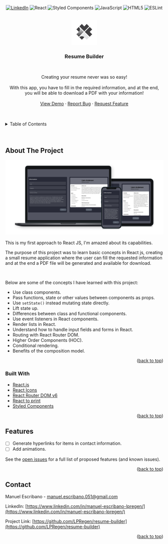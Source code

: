<div id="top" align='center'>

[![LinkedIn][linkedin-shield]][linkedin-url]
![React](https://camo.githubusercontent.com/ab4c3c731a174a63df861f7b118d6c8a6c52040a021a552628db877bd518fe84/68747470733a2f2f696d672e736869656c64732e696f2f62616467652f72656163742d2532333230323332612e7376673f7374796c653d666f722d7468652d6261646765266c6f676f3d7265616374266c6f676f436f6c6f723d253233363144414642)
![Styled Components](https://img.shields.io/badge/styled--components-DB7093?style=for-the-badge&logo=styled-components&logoColor=white)
![JavaScript](https://img.shields.io/badge/javascript-%23323330.svg?style=for-the-badge&logo=javascript&logoColor=%23F7DF1E)
![HTML5](https://img.shields.io/badge/html5-%23E34F26.svg?style=for-the-badge&logo=html5&logoColor=white)
![ESLint](https://img.shields.io/badge/ESLint-4B3263?style=for-the-badge&logo=eslint&logoColor=white)

</div>

<br />
<div align="center">
  <a href="https://github.com/LPRegen">
    <img src="https://github.com/LPRegen/resume-builder/raw/main/src/img/icon.png" alt="Logo" width="80" height="80">
  </a>

<br />

<h3 align="center">Resume Builder</h3>

<br />

  <p align="center">
    Creating your resume never was so easy!
    <br/>
    <br />
    With this app, you have to fill in the required information, and at the end, you will be able to download a PDF with your information!
    <br />
    <br />
    <a href="https://resume-builder-lime.vercel.app/">View Demo</a>
    ·
    <a href="https://github.com/LPRegen/resume-builder/issues">Report Bug</a>
    ·
    <a href="https://github.com/LPRegen/resume-builder/issues">Request Feature</a>
  </p>
</div>

<br/>
<br/>

<details>
  <summary>Table of Contents</summary>
  <ul>
    <li>
      <a href="#about-the-project">About The Project</a>
      <ul>
        <li><a href="#built-with">Built With</a></li>
      </ul>
    </li>
    <li><a href="#roadmap">Features</a></li>
    <li><a href="#contact">Contact</a></li>
  </ul>
</details>
</div>

<br/>
<br/>

## About The Project

[![Product Name Screen Shot][product-screenshot]](https://github.com/LPRegen/resume-builder/raw/main/src/img/mockup-devices.jpg)

This is my first approach to React JS, I'm amazed about its capabilities.

The purpose of this project was to learn basic concepts in React js, creating a small resume application where the user can fill the requested information and at the end a PDF file will be generated and available for download.

<br/>

Below are some of the concepts I have learned with this project:

- Use class components.
- Pass functions, state or other values between components as props.
- Use `setState()` instead mutating state directly.
- Lift state up.
- Differences between class and functional components.
- Use event listeners in React components.
- Render lists in React.
- Understand how to handle input fields and forms in React.
- Routing with React Router DOM.
- Higher Order Components (HOC).
- Conditional rendering.
- Benefits of the composition model.

<p align="right">(<a href="#top">back to top</a>)</p>

### Built With

- [React.js](https://reactjs.org/)
- [React Icons](https://react-icons.github.io/react-icons/)
- [React Router DOM v6](https://reactrouter.com/docs/en/v6)
- [React to print](https://github.com/gregnb/react-to-print/)
- [Styled Components](https://styled-components.com/)

<p align="right">(<a href="#top">back to top</a>)</p>

## Features

- [ ] Generate hyperlinks for items in contact information.
- [ ] Add animations.

See the [open issues](https://github.com/LPRegen/resume-builder/issues) for a full list of proposed features (and known issues).

<p align="right">(<a href="#top">back to top</a>)</p>

## Contact

Manuel Escribano - manuel.escribano.051@gmail.com

LinkedIn: [https://www.linkedin.com/in/manuel-escribano-lpregen/](https://www.linkedin.com/in/manuel-escribano-lpregen/)

Project Link: [https://github.com/LPRegen/resume-builder](https://github.com/LPRegen/resume-builder)

<p align="right">(<a href="#top">back to top</a>)</p>

[license-url]: https://github.com/LPRegen/resume-builder/blob/master/LICENSE.txt
[linkedin-shield]: https://img.shields.io/badge/-LinkedIn-black.svg?style=for-the-badge&logo=linkedin&colorB=555
[linkedin-url]: https://linkedin.com/in/manuel-escribano-lpregen
[product-screenshot]: ./src/img/mockup-devices.jpg
